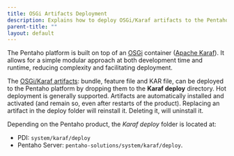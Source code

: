 ```yaml
---
title: OSGi Artifacts Deployment
description: Explains how to deploy OSGi/Karaf artifacts to the Pentaho Platform.
parent-title: ""
layout: default
---
```


The Pentaho platform is built on top of an [OSGi](https://www.osgi.org/) container 
([Apache Karaf](https://karaf.apache.org)).
It allows for a simple modular approach at both development time and runtime, 
reducing complexity and facilitating deployment.

The [OSGi/Karaf artifacts](osgi-web-project#osgikaraf-artifacts): bundle, feature file and KAR file, can be deployed to 
the Pentaho platform by dropping them to the **Karaf deploy** directory. Hot deployment is generally supported.
Artifacts are automatically installed and activated (and remain so, even after restarts of the product). 
Replacing an artifact in the deploy folder will reinstall it. Deleting it, will uninstall it.

Depending on the Pentaho product, the _Karaf deploy_ folder is located at:
- PDI: `system/karaf/deploy`
- Pentaho Server: `pentaho-solutions/system/karaf/deploy`.
